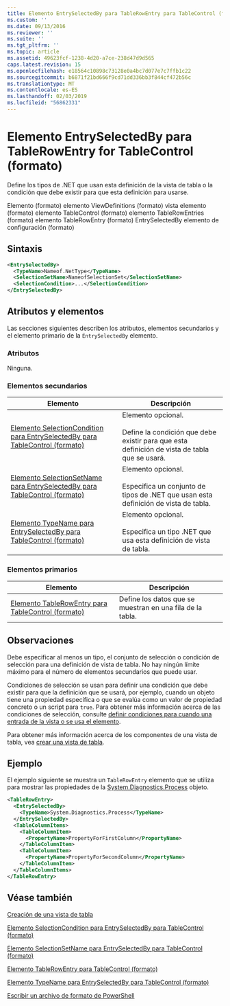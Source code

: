 ```yaml
---
title: Elemento EntrySelectedBy para TableRowEntry para TableControl (formato) | Microsoft Docs
ms.custom: ''
ms.date: 09/13/2016
ms.reviewer: ''
ms.suite: ''
ms.tgt_pltfrm: ''
ms.topic: article
ms.assetid: 49623fcf-1238-4d20-a7ce-238d47d9d565
caps.latest.revision: 15
ms.openlocfilehash: e18564c10898c73128e0a4bc7d077e7c7ffb1c22
ms.sourcegitcommit: b6871f21bd666f9cd71dd336bb3f844cf472b56c
ms.translationtype: MT
ms.contentlocale: es-ES
ms.lasthandoff: 02/03/2019
ms.locfileid: "56862331"
---
```

# <a name="entryselectedby-element-for-tablerowentry--for-tablecontrol-format"></a>Elemento EntrySelectedBy para TableRowEntry for TableControl (formato)

Define los tipos de .NET que usan esta definición de la vista de tabla o la condición que debe existir para que esta definición para usarse.

Elemento (formato) elemento ViewDefinitions (formato) vista elemento (formato) elemento TableControl (formato) elemento TableRowEntries (formato) elemento TableRowEntry (formato) EntrySelectedBy elemento de configuración (formato)

## <a name="syntax"></a>Sintaxis

```xml
<EntrySelectedBy>
  <TypeName>Nameof.NetType</TypeName>
  <SelectionSetName>NameofSelectionSet</SelectionSetName>
  <SelectionCondition>...</SelectionCondition>
</EntrySelectedBy>
```

## <a name="attributes-and-elements"></a>Atributos y elementos

Las secciones siguientes describen los atributos, elementos secundarios y el elemento primario de la `EntrySelectedBy` elemento.

### <a name="attributes"></a>Atributos

Ninguna.

### <a name="child-elements"></a>Elementos secundarios

|Elemento|Descripción|
|-------------|-----------------|
|[Elemento SelectionCondition para EntrySelectedBy para TableControl (formato)](./selectioncondition-element-for-entryselectedby-for-tablecontrol-format.md)|Elemento opcional.<br /><br /> Define la condición que debe existir para que esta definición de vista de tabla que se usará.|
|[Elemento SelectionSetName para EntrySelectedBy para TableControl (formato)](./selectionsetname-element-for-entryselectedby-for-tablecontrol-format.md)|Elemento opcional.<br /><br /> Especifica un conjunto de tipos de .NET que usan esta definición de vista de tabla.|
|[Elemento TypeName para EntrySelectedBy para TableControl (formato)](./typename-element-for-entryselectedby-for-tablecontrol-format.md)|Elemento opcional.<br /><br /> Especifica un tipo .NET que usa esta definición de vista de tabla.|

### <a name="parent-elements"></a>Elementos primarios

|Elemento|Descripción|
|-------------|-----------------|
|[Elemento TableRowEntry para TableControl (formato)](./tablerowentry-element-for-tablerowentroes-for-tablecontrol-format.md)|Define los datos que se muestran en una fila de la tabla.|

## <a name="remarks"></a>Observaciones

Debe especificar al menos un tipo, el conjunto de selección o condición de selección para una definición de vista de tabla. No hay ningún límite máximo para el número de elementos secundarios que puede usar.

Condiciones de selección se usan para definir una condición que debe existir para que la definición que se usará, por ejemplo, cuando un objeto tiene una propiedad específica o que se evalúa como un valor de propiedad concreto o un script para `true`. Para obtener más información acerca de las condiciones de selección, consulte [definir condiciones para cuando una entrada de la vista o se usa el elemento](./defining-conditions-for-displaying-data.md).

Para obtener más información acerca de los componentes de una vista de tabla, vea [crear una vista de tabla](./creating-a-table-view.md).

## <a name="example"></a>Ejemplo

El ejemplo siguiente se muestra un `TableRowEntry` elemento que se utiliza para mostrar las propiedades de la [System.Diagnostics.Process](/dotnet/api/System.Diagnostics.Process) objeto.

```xml
<TableRowEntry>
  <EntrySelectedBy>
    <TypeName>System.Diagnostics.Process</TypeName>
  </EntrySelectedBy>
  <TableColumnItems>
    <TableColumnItem>
      <PropertyName>PropertyForFirstColumn</PropertyName>
    </TableColumnItem>
    <TableColumnItem>
      <PropertyName>PropertyForSecondColumn</PropertyName>
    </TableColumnItem>
  </TableColumnItems>
</TableRowEntry>
```

## <a name="see-also"></a>Véase también

[Creación de una vista de tabla](./creating-a-table-view.md)

[Elemento SelectionCondition para EntrySelectedBy para TableControl (formato)](./selectioncondition-element-for-entryselectedby-for-tablecontrol-format.md)

[Elemento SelectionSetName para EntrySelectedBy para TableControl (formato)](./selectionsetname-element-for-entryselectedby-for-tablecontrol-format.md)

[Elemento TableRowEntry para TableControl (formato)](./tablerowentry-element-for-tablerowentroes-for-tablecontrol-format.md)

[Elemento TypeName para EntrySelectedBy para TableControl (formato)](./typename-element-for-entryselectedby-for-tablecontrol-format.md)

[Escribir un archivo de formato de PowerShell](./writing-a-powershell-formatting-file.md)
